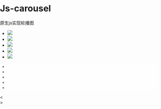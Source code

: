 # Js-carousel
原生js实现轮播图


<!DOCTYPE html>
<html>

<head>
    <title>轮播图</title>
    <meta charset="utf-8">
</head>
<style type="text/css">
body,
html {
    padding: 0;
    margin: 0;
}

.wrapper {
    width: 800px;
    min-width: 800px;
    max-width: 800px;
    overflow: hidden;
    height: 400px;
    border: 1px solid red;
    margin: 50px auto;
    position: relative;
}

.container {
    width: 4000px;
    height: 100%;
    padding: 0;
    margin: 0;
    box-sizing: border-box;
    font-size: 0px;
    position: absolute;
}

.container li,
.container li>img {
    padding: 0;
    margin: 0;
    display: inline-block;
    height: 100%;
    list-style: none;
    width: 800px;
}

.btn {
    min-width: 800px;
    position: absolute;
    top: 45%;
    height: 60px;
}

.btn::after {
    clear: both;
    content: '';
}

.btn-left {
    float: left;
    width: 100px;
    height: 100%;
    opacity: 0.35;
    background-color: #000;
    font-size: 60px;
    z-index: 999;
    line-height: 60px;
    cursor: pointer;
    color: #fff;
}

.btn-right {
    float: right;
    width: 100px;
    height: 100%;
    opacity: 0.35;
    background-color: #000;
    font-size: 60px;
    z-index: 999;
    cursor: pointer;
    text-align: center;
    line-height: 60px;
    color: #fff;
}

.point {
    position: absolute;
    bottom: 2%;
    width: 200px;
    height: 30px;
    list-style: none;
    left: 35%;
}

.point li {
    height: 15px;
    width: 15px;
    border-radius: 50%;
    margin: 10px;
    display: inline-block;
    cursor: pointer;
}
.active{
	background-color: red;
}
.normal{
	background-color: #fff;
	opacity: 0.6;
}
</style>

<body>
    <div class="wrapper">
        <ul class="container">
            <li class="oli"><img src="./images/banner02.jpg"></li>
            <li class="oli"><img src="./images/banner03.jpg"></li>
            <li class="oli"><img src="./images/banner05.jpg"></li>
            <li class="oli"><img src="./images/banner06.jpg"></li>
            <li class="oli"><img src="./images/banner09.jpg"></li>
        </ul>
        <ul class="point">
            <li class="po normal"></li>
            <li class="po normal"></li>
            <li class="po normal"></li>
            <li class="po normal"></li>
            <li class="po normal"></li>
        </ul>
        <div class="btn">
            <div class="btn-left">
                <</div> <div class="btn-right">>
            </div>
        </div>
    </div>
    <script type="text/javascript">
    var oindex = 0,
    	pindex = 0,
        len = document.getElementsByClassName('oli'),
        oleft = document.getElementsByClassName('btn-left')[0],
        oright = document.getElementsByClassName('btn-right')[0],
        obox = document.getElementsByClassName('container')[0],
        opoint = document.getElementsByClassName('po'),
        timer;

    function init() {
        bindEvent();
        slide();
    }
    init();

    function bindEvent() {
        for (var i = 0; i < len.length; i++) {
            len[i].oindex = i;
        }
        for(var j = 0;j<opoint.length;j++){
    		opoint[j].pindex = j;
    	}
        //监听鼠标点击向左
        oleft.addEventListener('click', function(e) {
            move('left')
        })

        //监听鼠标点击向右
        oright.addEventListener('click', function(e) {
            move('right')
        })

        //监听鼠标移入事件
        obox.addEventListener('mouseenter', function(e) {
            clearInterval(timer);
        })

        //监听鼠标离开事件
        obox.addEventListener('mouseleave', function(e) {
            //设置定时器 延迟2000ms
            slide();
        })
    }

    //移动函数
    function move(dir) {

        if (dir == 'left') {
            oindex++;
            pindex++;
            oindex = oindex > len.length - 1 ? 0 : oindex;
            pindex = pindex > len.length - 1 ? 0 : pindex;
        } else {
            oindex--;
            pindex--;
            oindex = oindex < 0 ? len.length - 1 : oindex;
            pindex = pindex < 0 ? len.length - 1 : pindex;
        }
        for(var j = 0;j<opoint.length;j++){
    		if(opoint[j].pindex == oindex){
    			opoint[j].className ="po active"
    		}else{
    			opoint[j].className ="po normal"
    		}
    	}
        obox.style.left = -oindex * 800 + 'px';
    }
    //自动轮播
    function slide() {
        clearInterval(timer);
        //设置定时器 延迟2000ms
        timer = setInterval(function() {
            move('left')
        }, 2000);
    }
    </script>
</body>

</html>


